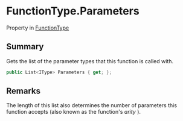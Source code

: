 # FunctionType.Parameters

Property in [FunctionType](/docs/api/csharp/yarn.functiontype.md)

## Summary


Gets the list of the parameter types that this function is
called with.


```csharp
public List<IType> Parameters { get; };
```

## Remarks


The length of this list also determines the number of
parameters this function accepts (also known as the function's
<i>arity</i> ).


